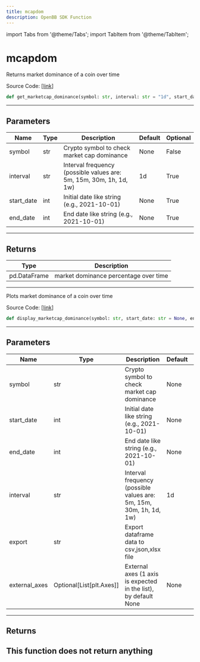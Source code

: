 ```yaml
---
title: mcapdom
description: OpenBB SDK Function
---
```


import Tabs from '@theme/Tabs';
import TabItem from '@theme/TabItem';

# mcapdom

<Tabs>
<TabItem value="model" label="Model" default>

Returns market dominance of a coin over time

Source Code: [[link](https://github.com/OpenBB-finance/OpenBBTerminal/tree/main/openbb_terminal/cryptocurrency/due_diligence/messari_model.py#L81)]
```python
def get_marketcap_dominance(symbol: str, interval: str = "1d", start_date: str = None, end_date: str = None) -> pd.DataFrame
```
---
## Parameters
| Name | Type | Description | Default | Optional |
| ---- | ---- | ----------- | ------- | -------- |
| symbol | str | Crypto symbol to check market cap dominance | None | False |
| interval | str | Interval frequency (possible values are: 5m, 15m, 30m, 1h, 1d, 1w) | 1d | True |
| start_date | int | Initial date like string (e.g., 2021-10-01) | None | True |
| end_date | int | End date like string (e.g., 2021-10-01) | None | True |

---
## Returns
| Type | Description |
| ---- | ----------- |
| pd.DataFrame | market dominance percentage over time |
---


</TabItem>
<TabItem value="view" label="View">

Plots market dominance of a coin over time

Source Code: [[link](https://github.com/OpenBB-finance/OpenBBTerminal/tree/main/openbb_terminal/cryptocurrency/due_diligence/messari_view.py#L181)]
```python
def display_marketcap_dominance(symbol: str, start_date: str = None, end_date: str = None, interval: str = "1d", export: str = "", external_axes: Optional[List[matplotlib.axes._axes.Axes]] = None) -> None
```
---
## Parameters
| Name | Type | Description | Default | Optional |
| ---- | ---- | ----------- | ------- | -------- |
| symbol | str | Crypto symbol to check market cap dominance | None | False |
| start_date | int | Initial date like string (e.g., 2021-10-01) | None | True |
| end_date | int | End date like string (e.g., 2021-10-01) | None | True |
| interval | str | Interval frequency (possible values are: 5m, 15m, 30m, 1h, 1d, 1w) | 1d | True |
| export | str | Export dataframe data to csv,json,xlsx file |  | True |
| external_axes | Optional[List[plt.Axes]] | External axes (1 axis is expected in the list), by default None | None | True |

---
## Returns
This function does not return anything
---


</TabItem>
</Tabs>